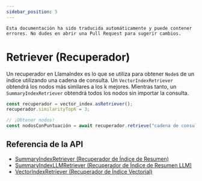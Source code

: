 ```yaml
---
sidebar_position: 5
---
```


`Esta documentación ha sido traducida automáticamente y puede contener errores. No dudes en abrir una Pull Request para sugerir cambios.`

# Retriever (Recuperador)

Un recuperador en LlamaIndex es lo que se utiliza para obtener `Node`s de un índice utilizando una cadena de consulta. Un `VectorIndexRetriever` obtendrá los nodos más similares a los k mejores. Mientras tanto, un `SummaryIndexRetriever` obtendrá todos los nodos sin importar la consulta.

```typescript
const recuperador = vector_index.asRetriever();
recuperador.similarityTopK = 3;

// ¡Obtener nodos!
const nodosConPuntuación = await recuperador.retrieve("cadena de consulta");
```

## Referencia de la API

- [SummaryIndexRetriever (Recuperador de Índice de Resumen)](../../api/classes/SummaryIndexRetriever.md)
- [SummaryIndexLLMRetriever (Recuperador de Índice de Resumen LLM)](../../api/classes/SummaryIndexLLMRetriever.md)
- [VectorIndexRetriever (Recuperador de Índice Vectorial)](../../api/classes/VectorIndexRetriever.md)
